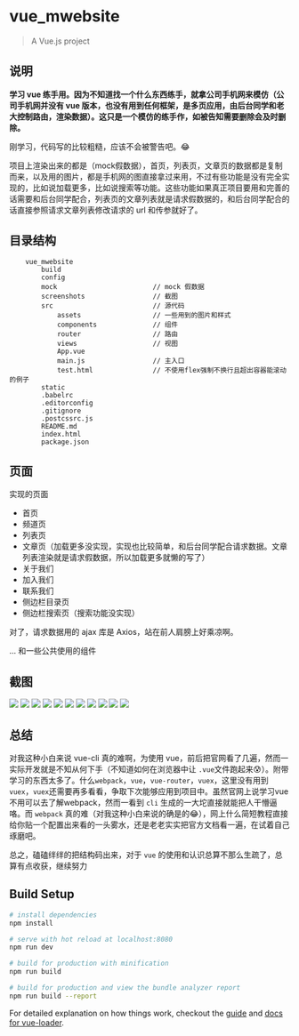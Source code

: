 # vue_mwebsite

> A Vue.js project

## 说明

**学习 vue 练手用。因为不知道找一个什么东西练手，就拿公司手机网来模仿（公司手机网并没有 vue 版本，也没有用到任何框架，是多页应用，由后台同学和老大控制路由，渲染数据）。这只是一个模仿的练手作，如被告知需要删除会及时删除。**

刚学习，代码写的比较粗糙，应该不会被警告吧。:joy:

项目上渲染出来的都是（mock假数据），首页，列表页，文章页的数据都是复制而来，以及用的图片，都是手机网的图直接拿过来用，不过有些功能是没有完全实现的，比如说加载更多，比如说搜索等功能。这些功能如果真正项目要用和完善的话需要和后台同学配合，列表页的文章列表就是请求假数据的，和后台同学配合的话直接参照请求文章列表修改请求的 url 和传参就好了。

## 目录结构

```
	vue_mwebsite
		build
		config
		mock						// mock 假数据
		screenshots					// 截图
		src							// 源代码
			assets					// 一些用到的图片和样式
			components				// 组件
			router					// 路由
			views					// 视图
			App.vue
			main.js					// 主入口
			test.html				// 不使用flex强制不换行且超出容器能滚动的例子
		static
		.babelrc
		.editorconfig
		.gitignore
		.postcssrc.js
		README.md
		index.html
		package.json
```

## 页面

实现的页面

* 首页
* 频道页
* 列表页
* 文章页（加载更多没实现，实现也比较简单，和后台同学配合请求数据。文章列表渲染就是请求假数据，所以加载更多就懒的写了）
* 关于我们
* 加入我们
* 联系我们
* 侧边栏目录页
* 侧边栏搜索页（搜索功能没实现）

对了，请求数据用的 ajax 库是 Axios，站在前人肩膀上好乘凉啊。

... 和一些公共使用的组件

## 截图

![](https://github.com/fuchen92/vue_mwebsite/blob/master/screenshots/1.png)
![](https://github.com/fuchen92/vue_mwebsite/blob/master/screenshots/2.png)
![](https://github.com/fuchen92/vue_mwebsite/blob/master/screenshots/4.png)
![](https://github.com/fuchen92/vue_mwebsite/blob/master/screenshots/5.png)
![](https://github.com/fuchen92/vue_mwebsite/blob/master/screenshots/8.png)
![](https://github.com/fuchen92/vue_mwebsite/blob/master/screenshots/9.png)
![](https://github.com/fuchen92/vue_mwebsite/blob/master/screenshots/13.png)
![](https://github.com/fuchen92/vue_mwebsite/blob/master/screenshots/14.png)
![](https://github.com/fuchen92/vue_mwebsite/blob/master/screenshots/10.png)
![](https://github.com/fuchen92/vue_mwebsite/blob/master/screenshots/11.png)
![](https://github.com/fuchen92/vue_mwebsite/blob/master/screenshots/12.png)

## 总结

对我这种小白来说 vue-cli 真的难啊，为使用 vue，前后把官网看了几遍，然而一实际开发就是不知从何下手（不知道如何在浏览器中让 `.vue`文件跑起来:cold_sweat:）。附带学习的东西太多了。什么`webpack`，`vue`，`vue-router`，`vuex`，这里没有用到 `vuex`，`vuex`还需要再多看看，争取下次能够应用到项目中。虽然官网上说学习vue不用可以去了解webpack，然而一看到 `cli` 生成的一大坨直接就能把人干懵逼咯。而 `webpack` 真的难（对我这种小白来说的确是的:joy:），网上什么简短教程直接给你贴一个配置出来看的一头雾水，还是老老实实把官方文档看一遍，在试着自己琢磨吧。

总之，磕磕绊绊的把结构码出来，对于 `vue` 的使用和认识总算不那么生疏了，总算有点收获，继续努力


## Build Setup

``` bash
# install dependencies
npm install

# serve with hot reload at localhost:8080
npm run dev

# build for production with minification
npm run build

# build for production and view the bundle analyzer report
npm run build --report
```

For detailed explanation on how things work, checkout the [guide](http://vuejs-templates.github.io/webpack/) and [docs for vue-loader](http://vuejs.github.io/vue-loader).
